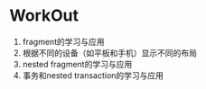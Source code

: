 # WorkOut
1. fragment的学习与应用
2. 根据不同的设备（如平板和手机）显示不同的布局
3. nested fragment的学习与应用
4. 事务和nested transaction的学习与应用
